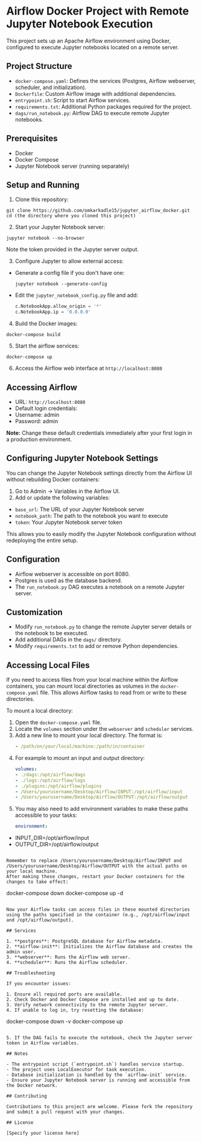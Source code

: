 # Airflow Docker Project with Remote Jupyter Notebook Execution

This project sets up an Apache Airflow environment using Docker, configured to execute Jupyter notebooks located on a remote server.

## Project Structure

- `docker-compose.yaml`: Defines the services (Postgres, Airflow webserver, scheduler, and initialization).
- `Dockerfile`: Custom Airflow image with additional dependencies.
- `entrypoint.sh`: Script to start Airflow services.
- `requirements.txt`: Additional Python packages required for the project.
- `dags/run_notebook.py`: Airflow DAG to execute remote Jupyter notebooks.

## Prerequisites

- Docker
- Docker Compose
- Jupyter Notebook server (running separately)

## Setup and Running

1. Clone this repository:

```
git clone https://github.com/omkarkadle15/jupyter_airflow_docker.git
cd (the directory where you cloned this project)
```

2. Start your Jupyter Notebook server:

```
jupyter notebook --no-browser
```

Note the token provided in the Jupyter server output.

3. Configure Jupyter to allow external access:
- Generate a config file if you don't have one:
  ```
  jupyter notebook --generate-config
  ```
- Edit the `jupyter_notebook_config.py` file and add:
  ```python
  c.NotebookApp.allow_origin = '*'
  c.NotebookApp.ip = '0.0.0.0'
  ```

4. Build the Docker images:

```
docker-compose build
```

5. Start the airflow services:

```
docker-compose up
```

6. Access the Airflow web interface at `http://localhost:8080`

## Accessing Airflow

- URL: `http://localhost:8080`
- Default login credentials:
- Username: admin
- Password: admin

**Note:** Change these default credentials immediately after your first login in a production environment.

## Configuring Jupyter Notebook Settings

You can change the Jupyter Notebook settings directly from the Airflow UI without rebuilding Docker containers:

1. Go to Admin -> Variables in the Airflow UI.
2. Add or update the following variables:
- `base_url`: The URL of your Jupyter Notebook server
- `notebook_path`: The path to the notebook you want to execute
- `token`: Your Jupyter Notebook server token

This allows you to easily modify the Jupyter Notebook configuration without redeploying the entire setup.

## Configuration

- Airflow webserver is accessible on port 8080.
- Postgres is used as the database backend.
- The `run_notebook.py` DAG executes a notebook on a remote Jupyter server.

## Customization

- Modify `run_notebook.py` to change the remote Jupyter server details or the notebook to be executed.
- Add additional DAGs in the `dags/` directory.
- Modify `requirements.txt` to add or remove Python dependencies.

## Accessing Local Files

If you need to access files from your local machine within the Airflow containers, you can mount local directories as volumes in the `docker-compose.yaml` file. This allows Airflow tasks to read from or write to these directories.

To mount a local directory:

1. Open the `docker-compose.yaml` file.
2. Locate the `volumes` section under the `webserver` and `scheduler` services.
3. Add a new line to mount your local directory. The format is:
   ```yaml
   - /path/on/your/local/machine:/path/in/container
   ```
4. For example to mount an input and output directory:
    ```yaml
    volumes:
    - ./dags:/opt/airflow/dags
    - ./logs:/opt/airflow/logs
    - ./plugins:/opt/airflow/plugins
    - /Users/yourusername/Desktop/Airflow/INPUT:/opt/airflow/input
    - /Users/yourusername/Desktop/Airflow/OUTPUT:/opt/airflow/output
    ```
5. You may also need to add environment variables to make these paths accessible to your tasks:
    ```yaml
    environment:
  - INPUT_DIR=/opt/airflow/input
  - OUTPUT_DIR=/opt/airflow/output
  ```

Remember to replace /Users/yourusername/Desktop/Airflow/INPUT and /Users/yourusername/Desktop/Airflow/OUTPUT with the actual paths on your local machine.
After making these changes, restart your Docker containers for the changes to take effect:

```
docker-compose down
docker-compose up -d
```

Now your Airflow tasks can access files in these mounted directories using the paths specified in the container (e.g., /opt/airflow/input and /opt/airflow/output).

## Services

1. **postgres**: PostgreSQL database for Airflow metadata.
2. **airflow-init**: Initializes the Airflow database and creates the admin user.
3. **webserver**: Runs the Airflow web server.
4. **scheduler**: Runs the Airflow scheduler.

## Troubleshooting

If you encounter issues:

1. Ensure all required ports are available.
2. Check Docker and Docker Compose are installed and up to date.
3. Verify network connectivity to the remote Jupyter server.
4. If unable to log in, try resetting the database:

```
docker-compose down -v
docker-compose up
```

5. If the DAG fails to execute the notebook, check the Jupyter server token in Airflow variables.

## Notes

- The entrypoint script (`entrypoint.sh`) handles service startup.
- The project uses LocalExecutor for task execution.
- Database initialization is handled by the `airflow-init` service.
- Ensure your Jupyter Notebook server is running and accessible from the Docker network.

## Contributing

Contributions to this project are welcome. Please fork the repository and submit a pull request with your changes.

## License

[Specify your license here]